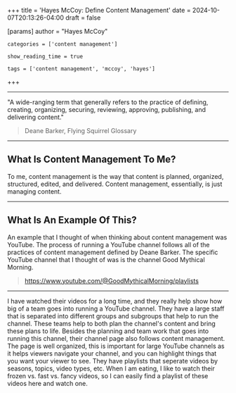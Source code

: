 +++
title = 'Hayes McCoy: Define Content Management'
date = 2024-10-07T20:13:26-04:00
draft = false


[params]
	author = "Hayes McCoy"
	
	categories = ['content management']
	 
	show_reading_time = true

	tags = ['content management', 'mccoy', 'hayes']
+++

---

"A wide-ranging term that generally refers to the practice of defining, creating, 
organizing, securing, reviewing, approving, publishing, and delivering content."
>Deane Barker, Flying Squirrel Glossary

---

## What Is Content Management To Me?

To me, content management is the way that content is planned, organized, structured, edited, and delivered.
Content management, essentially, is just managing content. 

---

## What Is An Example Of This?

An example that I thought of when thinking about content management was YouTube.
The process of running a YouTube channel follows all of the practices of content 
management defined by Deane Barker. The specific YouTube channel that I thought of was
is the channel Good Mythical Morning. 
>https://www.youtube.com/@GoodMythicalMorning/playlists

--- 

I have watched their videos for a long time, and they really help show how big of
a team goes into running a YouTube channel. They have a large staff that is separated into different groups and subgroups
that help to run the channel. These teams help to both plan the channel's content and 
bring these plans to life. Besides the planning and team work that goes into running this channel, their channel page also follows content 
management. The page is well organized, this is important for large YouTube
channels as it helps viewers navigate your channel, and you can highlight things that
you want your viewer to see. They have playlists that seperate videos by seasons, topics, video types, etc. When 
I am eating, I like to watch their frozen vs. fast vs. fancy videos, so I can easily
find a playlist of these videos here and watch one. 

